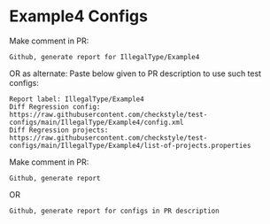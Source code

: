 # Example4 Configs
Make comment in PR:
```
Github, generate report for IllegalType/Example4
```
OR as alternate:
Paste below given to PR description to use such test configs:
```
Report label: IllegalType/Example4
Diff Regression config: https://raw.githubusercontent.com/checkstyle/test-configs/main/IllegalType/Example4/config.xml
Diff Regression projects: https://raw.githubusercontent.com/checkstyle/test-configs/main/IllegalType/Example4/list-of-projects.properties
```
Make comment in PR:
```
Github, generate report
```
OR
```
Github, generate report for configs in PR description
```
